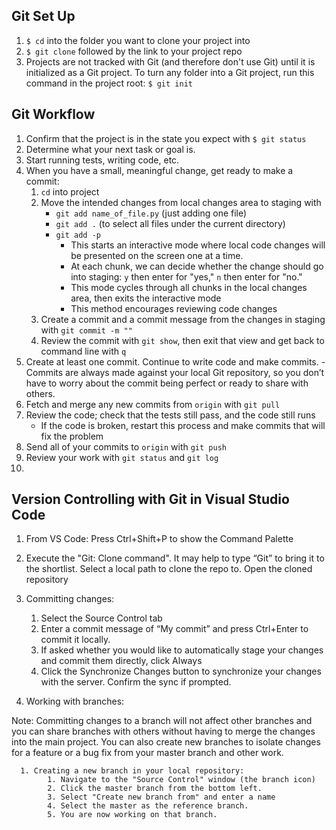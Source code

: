 ## **Git Set Up**

1. `$ cd`  into the folder you want to clone your project into
2. `$ git clone`  followed by the link to your project repo
3. Projects are not tracked with Git (and therefore don't use Git) until it is initialized as a Git project. To turn any folder into a Git project, run this command in the project root: `$ git init`

## **Git Workflow**

1. Confirm that the project is in the state you expect with `$ git status`
4. Determine what your next task or goal is.
5. Start running tests, writing code, etc.
6. When you have a small, meaningful change, get ready to make a commit:
    1. `cd` into project
    2. Move the intended changes from local changes area to staging with 
         - `git add name_of_file.py` (just adding one file)
         - `git add .` (to select all files under the current directory)
         - `git add -p` 
            - This starts an interactive mode where local code changes will be presented on the screen one at a time.
            - At each chunk, we can decide whether the change should go into staging: `y` then enter for "yes," `n` then enter for "no."
            - This mode cycles through all chunks in the local changes area, then exits the interactive mode
            - This method encourages reviewing code changes
    1. Create a commit and a commit message from the changes in staging with `git commit -m ""`
    2. Review the commit with `git show`, then exit that view and get back to command line with `q`
7. Create at least one commit. Continue to write code and make commits.
        - Commits are always made against your local Git repository, so you don’t have to worry about the commit being perfect or ready to share with others.
8. Fetch and merge any new commits from `origin` with `git pull`
9.  Review the code; check that the tests still pass, and the code still runs
    - If the code is broken, restart this process and make commits that will fix the problem
10. Send all of your commits to `origin` with `git push`
11. Review your work with `git status` and `git log`
12. 

## Version Controlling with Git in Visual Studio Code

1. From VS Code: Press Ctrl+Shift+P to show the Command Palette

2. Execute the "Git: Clone command". It may help to type “Git” to bring it to the shortlist. Select a local path to clone the repo to. Open the cloned repository

3. Committing changes:

      1. Select the Source Control tab
      2. Enter a commit message of “My commit” and press Ctrl+Enter to commit it locally.
      3. If asked whether you would like to automatically stage your changes and commit them directly, click Always
      4. Click the Synchronize Changes button to synchronize your changes with the server. Confirm the sync if prompted.

4. Working with branches:

Note: Committing changes to a branch will not affect other branches and you can share branches with others without having to merge the changes into the main project. You can also create new branches to isolate changes for a feature or a bug fix from your master branch and other work.

      1. Creating a new branch in your local repository:
            1. Navigate to the "Source Control" window (the branch icon) 
            2. Click the master branch from the bottom left.
            3. Select "Create new branch from" and enter a name
            4. Select the master as the reference branch.
            5. You are now working on that branch.



